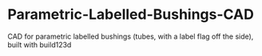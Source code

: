 # Parametric-Labelled-Bushings-CAD

CAD for parametric labelled bushings (tubes, with a label flag off the side), built with build123d
